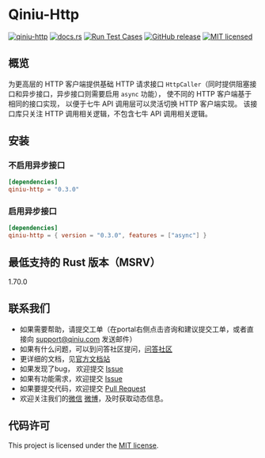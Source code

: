 # Qiniu-Http

[![qiniu-http](https://img.shields.io/crates/v/qiniu-http.svg)](https://crates.io/crates/qiniu-http)
[![docs.rs](https://img.shields.io/badge/docs-latest-blue.svg)](https://docs.rs/qiniu-http)
[![Run Test Cases](https://github.com/qiniu/rust-sdk/actions/workflows/ci-test.yml/badge.svg)](https://github.com/qiniu/rust-sdk/actions/workflows/ci-test.yml)
[![GitHub release](https://img.shields.io/github/v/tag/qiniu/rust-sdk.svg?label=release)](https://github.com/qiniu/rust-sdk/releases)
[![MIT licensed](https://img.shields.io/badge/license-MIT-blue.svg)](https://github.com/qiniu/rust-sdk/blob/master/LICENSE)

## 概览

为更高层的 HTTP 客户端提供基础 HTTP 请求接口 `HttpCaller`（同时提供阻塞接口和异步接口，异步接口则需要启用 `async` 功能），
使不同的 HTTP 客户端基于相同的接口实现，
以便于七牛 API 调用层可以灵活切换 HTTP 客户端实现。
该接口库只关注 HTTP 调用相关逻辑，不包含七牛 API 调用相关逻辑。

## 安装

### 不启用异步接口

```toml
[dependencies]
qiniu-http = "0.3.0"
```

### 启用异步接口

```toml
[dependencies]
qiniu-http = { version = "0.3.0", features = ["async"] }
```

## 最低支持的 Rust 版本（MSRV）

1.70.0

## 联系我们

- 如果需要帮助，请提交工单（在portal右侧点击咨询和建议提交工单，或者直接向 support@qiniu.com 发送邮件）
- 如果有什么问题，可以到问答社区提问，[问答社区](http://qiniu.segmentfault.com/)
- 更详细的文档，见[官方文档站](http://developer.qiniu.com/)
- 如果发现了bug， 欢迎提交 [Issue](https://github.com/qiniu/rust-sdk/issues)
- 如果有功能需求，欢迎提交 [Issue](https://github.com/qiniu/rust-sdk/issues)
- 如果要提交代码，欢迎提交 [Pull Request](https://github.com/qiniu/rust-sdk/pulls)
- 欢迎关注我们的[微信](https://www.qiniu.com/contact) [微博](http://weibo.com/qiniutek)，及时获取动态信息。

## 代码许可

This project is licensed under the [MIT license].

[MIT license]: https://github.com/qiniu/rust-sdk/blob/master/LICENSE
